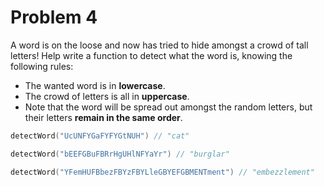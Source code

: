 # Problem 4

A word is on the loose and now has tried to hide amongst a crowd of tall letters! 
Help write a function to detect what the word is, knowing the following rules:

* The wanted word is in **lowercase**. 
* The crowd of letters is all in **uppercase**. 
* Note that the word will be spread out amongst the random letters, but their letters **remain in the same order**.

```go
detectWord("UcUNFYGaFYFYGtNUH") // "cat"

detectWord("bEEFGBuFBRrHgUHlNFYaYr") // "burglar"

detectWord("YFemHUFBbezFBYzFBYLleGBYEFGBMENTment") // "embezzlement"
```
